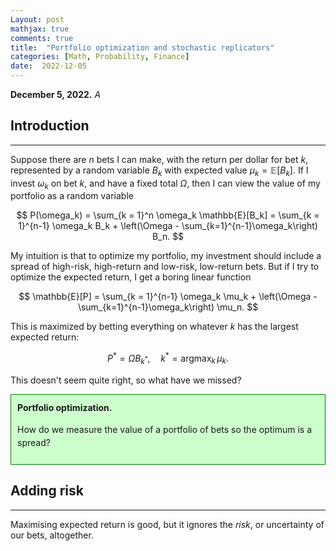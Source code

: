 ```yaml
---
Layout: post
mathjax: true
comments: true
title:  "Portfolio optimization and stochastic replicators"
categories: [Math, Probability, Finance]
date:  2022-12-05
---
```


**December 5, 2022.** *A*

## Introduction
---

Suppose there are $n$ bets I can make, with the return per dollar for
bet $k$, represented by a random variable $B_k$
with expected value $\mu_k = \mathbb{E}[B_k]$.
If I invest $\omega_k$ on bet
$k$, and have a fixed total $\Omega$, then I can view the value of my
portfolio as a random variable

$$
P(\omega_k) = \sum_{k = 1}^n \omega_k \mathbb{E}[B_k] = \sum_{k =
1}^{n-1} \omega_k B_k + \left(\Omega - \sum_{k=1}^{n-1}\omega_k\right) B_n.
$$

My intuition is that to optimize my portfolio, my investment should
include a spread of high-risk, high-return and low-risk, low-return bets.
But if I try to optimize the expected return, I get a boring linear function

$$
\mathbb{E}[P] = \sum_{k =
1}^{n-1} \omega_k \mu_k + \left(\Omega - \sum_{k=1}^{n-1}\omega_k\right) \mu_n.
$$

This is maximized by betting everything on whatever $k$ has the
largest expected return:

$$
P^* = \Omega B_{k^*}, \quad k^* = \text{argmax}_k\,\mu_k.
$$

This doesn't seem quite right, so what have we missed?

<div style="background-color: #cfc ; padding: 10px; border: 1px
solid green; line-height:1.5">
<b>Portfolio optimization.</b> <br>

How do we measure the value of a portfolio of bets so the optimum is a spread?
</div>

## Adding risk
---

Maximising expected return is good, but it ignores the *risk*, or
uncertainty of our bets, altogether.
